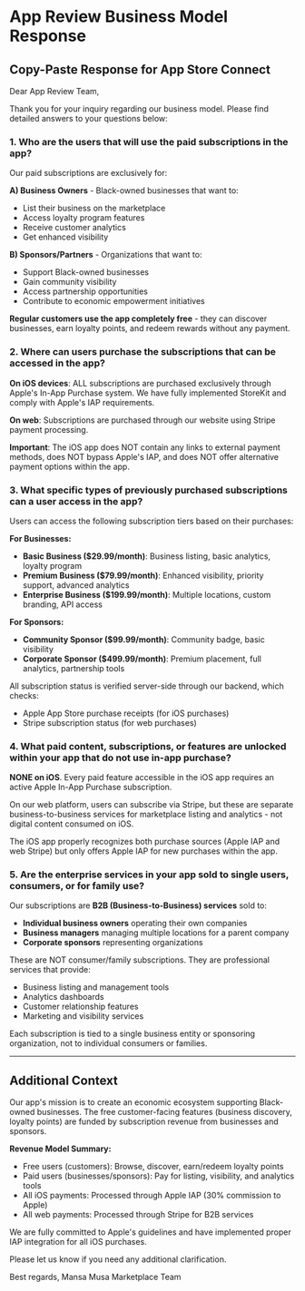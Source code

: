 # App Review Business Model Response

## Copy-Paste Response for App Store Connect

Dear App Review Team,

Thank you for your inquiry regarding our business model. Please find detailed answers to your questions below:

### 1. Who are the users that will use the paid subscriptions in the app?

Our paid subscriptions are exclusively for:

**A) Business Owners** - Black-owned businesses that want to:
- List their business on the marketplace
- Access loyalty program features
- Receive customer analytics
- Get enhanced visibility

**B) Sponsors/Partners** - Organizations that want to:
- Support Black-owned businesses
- Gain community visibility
- Access partnership opportunities
- Contribute to economic empowerment initiatives

**Regular customers use the app completely free** - they can discover businesses, earn loyalty points, and redeem rewards without any payment.

### 2. Where can users purchase the subscriptions that can be accessed in the app?

**On iOS devices**: ALL subscriptions are purchased exclusively through Apple's In-App Purchase system. We have fully implemented StoreKit and comply with Apple's IAP requirements.

**On web**: Subscriptions are purchased through our website using Stripe payment processing.

**Important**: The iOS app does NOT contain any links to external payment methods, does NOT bypass Apple's IAP, and does NOT offer alternative payment options within the app.

### 3. What specific types of previously purchased subscriptions can a user access in the app?

Users can access the following subscription tiers based on their purchases:

**For Businesses:**
- **Basic Business ($29.99/month)**: Business listing, basic analytics, loyalty program
- **Premium Business ($79.99/month)**: Enhanced visibility, priority support, advanced analytics
- **Enterprise Business ($199.99/month)**: Multiple locations, custom branding, API access

**For Sponsors:**
- **Community Sponsor ($99.99/month)**: Community badge, basic visibility
- **Corporate Sponsor ($499.99/month)**: Premium placement, full analytics, partnership tools

All subscription status is verified server-side through our backend, which checks:
- Apple App Store purchase receipts (for iOS purchases)
- Stripe subscription status (for web purchases)

### 4. What paid content, subscriptions, or features are unlocked within your app that do not use in-app purchase?

**NONE on iOS**. Every paid feature accessible in the iOS app requires an active Apple In-App Purchase subscription.

On our web platform, users can subscribe via Stripe, but these are separate business-to-business services for marketplace listing and analytics - not digital content consumed on iOS.

The iOS app properly recognizes both purchase sources (Apple IAP and web Stripe) but only offers Apple IAP for new purchases within the app.

### 5. Are the enterprise services in your app sold to single users, consumers, or for family use?

Our subscriptions are **B2B (Business-to-Business) services** sold to:

- **Individual business owners** operating their own companies
- **Business managers** managing multiple locations for a parent company
- **Corporate sponsors** representing organizations

These are NOT consumer/family subscriptions. They are professional services that provide:
- Business listing and management tools
- Analytics dashboards
- Customer relationship features
- Marketing and visibility services

Each subscription is tied to a single business entity or sponsoring organization, not to individual consumers or families.

---

## Additional Context

Our app's mission is to create an economic ecosystem supporting Black-owned businesses. The free customer-facing features (business discovery, loyalty points) are funded by subscription revenue from businesses and sponsors.

**Revenue Model Summary:**
- Free users (customers): Browse, discover, earn/redeem loyalty points
- Paid users (businesses/sponsors): Pay for listing, visibility, and analytics tools
- All iOS payments: Processed through Apple IAP (30% commission to Apple)
- All web payments: Processed through Stripe for B2B services

We are fully committed to Apple's guidelines and have implemented proper IAP integration for all iOS purchases.

Please let us know if you need any additional clarification.

Best regards,
Mansa Musa Marketplace Team
